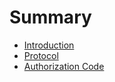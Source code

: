 # Summary

* [Introduction](README.md)
* [Protocol](protocol.md)
* [Authorization Code](ua/authorization-code.md)
